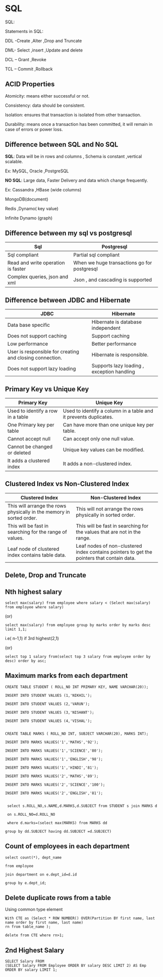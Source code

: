 # SQL

SQL:

Statements in SQL:

DDL -Create ,Alter ,Drop and Truncate

DML- Select ,insert ,Update and delete

DCL – Grant ,Revoke

TCL – Commit ,Rollback

## ACID Properties

Atomicity: means either successful or not.

Consistency: data should be consistent.

Isolation: ensures that transaction is isolated from other transaction.

Durability: means once a transaction has been committed, it will remain in case of errors or power loss.

## Difference between SQL and No SQL

**SQL**: Data will be in rows and columns , Schema is constant ,vertical scalable.

Ex: MySQL, Oracle ,PostgreSQL

**NO SQL**: Large data, Faster Delivery and data which change frequently.

Ex: Cassandra ,HBase (wide columns)

MongoDB(document)

Redis ,Dynamo( key value)

Infinite Dynamo (graph)

## Difference between my sql vs postgresql

| Sql                                | Postgresql                                  |
|------------------------------------|---------------------------------------------|
| Sql compliant                      | Partial sql compliant                       |
| Read and write operation is faster | When we huge transactions go for postgresql |
| Complex queries, json and xml      | Json , and cascading is supported           |

## Difference between JDBC and Hibernate

| JDBC                                                     | Hibernate                                  |
|----------------------------------------------------------|--------------------------------------------|
| Data base specific                                       | Hibernate is database independent          |
| Does not support caching                                 | Support caching                            |
| Low performance                                          | Better performance                         |
| User is responsible for creating and closing connection. | Hibernate is responsible.                  |
| Does not support lazy loading                            | Supports lazy loading , exception handling |

## Primary Key vs Unique Key

| Primary Key                       | Unique Key                                                       |
|-----------------------------------|------------------------------------------------------------------|
| Used to identify a row in a table | Used to identify a column in a table and it prevents duplicates. |
| One Primary key per table         | Can have more than one unique key per table.                     |
| Cannot accept null                | Can accept only one null value.                                  |
| Cannot be changed or deleted      | Unique key values can be modified.                               |
| It adds a clustered index         | It adds a non-clustered index.                                   |

## Clustered Index vs Non-Clustered Index

| Clustered Index                                                      | Non-Clustered Index                                                                        |
|----------------------------------------------------------------------|--------------------------------------------------------------------------------------------|
| This will arrange the rows physically in the memory in sorted order. | This will not arrange the rows physically in sorted order.                                 |
| This will be fast in searching for the range of values.              | This will be fast in searching for the values that are not in the range.                   |
| Leaf node of clustered index contains table data.                    | Leaf nodes of non-clustered index contains pointers to get the pointers that contain data. |



## Delete, Drop and Truncate


## Nth highest salary

    select max(salary) from employee where salary < (Select max(salary) from employee where salary)

  (or)

    select max(salary) from employee group by marks order by marks desc limit 1,1;    

  i.e( n-1,1) if 3rd highest(2,1)

  (or)

    select top 1 salary from(select top 3 salary from employee order by desc) order by asc;

## Maximum marks from each department

    CREATE TABLE STUDENT ( ROLL_NO INT PRIMARY KEY, NAME VARCHAR(20));

    INSERT INTO STUDENT VALUES (1,'NIKHIL');

    INSERT INTO STUDENT VALUES (2,'VARUN');

    INSERT INTO STUDENT VALUES (3,'NISHANT');

    INSERT INTO STUDENT VALUES (4,'VISHAL');


    CREATE TABLE MARKS ( ROLL_NO INT, SUBJECT VARCHAR(20), MARKS INT);

    INSERT INTO MARKS VALUES('1','MATHS','92');

    INSERT INTO MARKS VALUES('1','SCIENCE','80');

    INSERT INTO MARKS VALUES('1','ENGLISH','98');

    INSERT INTO MARKS VALUES('1','HINDI','81');

    INSERT INTO MARKS VALUES('2','MATHS','89');

    INSERT INTO MARKS VALUES('2','SCIENCE','100');

    INSERT INTO MARKS VALUES('2','ENGLISH','81');


     select s.ROLL_NO,s.NAME,d.MARKS,d.SUBJECT from STUDENT s join MARKS d

     on s.ROLL_NO=d.ROLL_NO

     where d.marks=(select max(MARKS) from MARKS dd

    group by dd.SUBJECT having dd.SUBJECT =d.SUBJECT)

## Count of employees in each department

    select count(*), dept_name

    from employee

    join department on e.dept_id=d.id

    group by e.dept_id;

## Delete duplicate rows from a table

Using common type element

    With CTE as (Select * ROW NUMBER() OVER(Partition BY first name, last name order by first name, last name) 
    rn from table_name );

    delete from CTE where rn>1;


## 2nd Highest Salary

    SELECT Salary FROM
    (SELECT Salary FROM Employee ORDER BY salary DESC LIMIT 2) AS Emp
    ORDER BY salary LIMIT 1;
